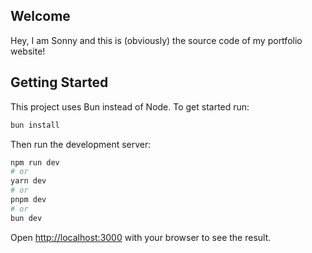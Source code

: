 ## Welcome

Hey, I am Sonny and this is (obviously) the source code of my portfolio website!

## Getting Started

This project uses Bun instead of Node. To get started run:

```bash
bun install
```

Then run the development server:

```bash
npm run dev
# or
yarn dev
# or
pnpm dev
# or
bun dev
```

Open [http://localhost:3000](http://localhost:3000) with your browser to see the result.
